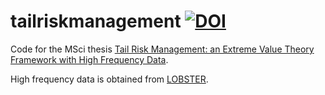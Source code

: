 # tailriskmanagement [![DOI](https://zenodo.org/badge/355846770.svg)](https://zenodo.org/badge/latestdoi/355846770)
Code for the MSci thesis [Tail Risk Management: an Extreme Value Theory Framework with High Frequency Data](https://drive.google.com/file/d/1V2HbU_g0H89mv0KJaiLZhFJaFkOC6fmZ).

High frequency data is obtained from [LOBSTER](https://lobsterdata.com).
